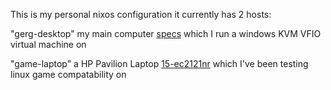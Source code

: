 This is my personal nixos configuration
it currently has 2 hosts:

  "gerg-desktop" my main computer [specs](https://pcpartpicker.com/list/Mhyrfv)
  which I run a windows KVM VFIO virtual machine on
  
  "game-laptop" a HP Pavilion Laptop [15-ec2121nr](https://support.hp.com/us-en/document/c07918617#AbT0)
  which I've been testing linux game compatability on
